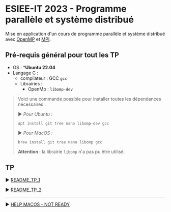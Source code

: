# ESIEE-IT 2023 - Programme parallèle et système distribué

Mise en application d'un cours de programme parallèle et système distribué avec [OpenMP](https://fr.wikipedia.org/wiki/OpenMP) et [MPI](https://fr.wikipedia.org/wiki/MPI).

## Pré-requis général pour tout les TP

- OS : ***Ubuntu 22.04**
- Langage C :
    - compilateur : GCC `gcc`
    - Librairies : 
        - OpenMp : `libomp-dev`

> Voici une commande possible pour installer toutes les dépendances nécessaires :
> 
> ▶ *Pour Ubuntu :*
>
> ```
> apt install git tree nano libomp-dev gcc
> ```
>
> ▶ *Pour MacOS :*
>
> ```
> brew install git tree nano libomp gcc
> ```
>
> **Attention :** la librairie `libomp` n'a pas pu être utilisé.

## TP

▶ [README_TP_1](README_TP_1.md)

▶ [README_TP_2](README_TP_2.md)

---

▶ [HELP MACOS - NOT READY](HELP_MACOS.md)